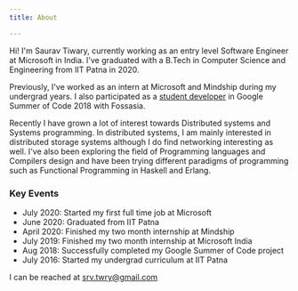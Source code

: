 ```yaml
---
title: About

---
```


Hi! I'm Saurav Tiwary, currently working as an entry level Software Engineer at Microsoft in India. I've graduated with a B.Tech in Computer Science and Engineering from IIT Patna in 2020.

Previously, I've worked as an intern at Microsoft and Mindship during my undergrad years. I also participated as a [student developer](https://summerofcode.withgoogle.com/archive/2018/projects/5639603444776960/) in Google Summer of Code 2018 with Fossasia.

Recently I have grown a lot of interest towards Distributed systems and Systems programming. In distributed systems, I am mainly interested in distributed storage systems although I do find networking interesting as well. I've also been exploring the field of Programming languages and Compilers design and have been trying different paradigms of programming such as Functional Programming in Haskell and Erlang.

### Key Events
- July 2020: Started my first full time job at Microsoft
- June 2020: Graduated from IIT Patna
- April 2020: Finished my two month internship at Mindship
- July 2019: Finished my two month internship at Microsoft India
- Aug 2018: Successfully completed my Google Summer of Code project
- July 2016: Started my undergrad curriculum at IIT Patna

I can be reached at [srv.twry@gmail.com](mailto:srv.twry@gmail.com)
